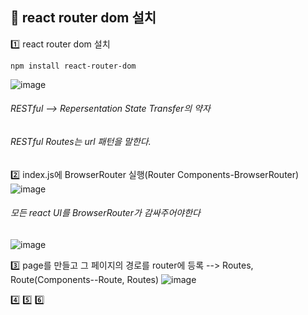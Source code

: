 ## 🤶 react router dom 설치




1️⃣ react router dom 설치
```
npm install react-router-dom
```

![image](https://github.com/gogoringhye/read/assets/145514996/9234421b-ac59-45d8-b031-42dbd004b35e)
###### RESTful --> Repersentation State Transfer의 약자 
###### RESTful Routes는 url 패턴을 말한다.


2️⃣ index.js에 BrowserRouter 실행(Router Components-BrowserRouter)
![image](https://github.com/gogoringhye/read/assets/145514996/be34c631-7bd9-4466-8bff-131b2610cb8a)
###### 모든 react UI를 BrowserRouter가 감싸주어야한다
![image](https://github.com/gogoringhye/read/assets/145514996/19268759-4651-4b3c-8292-ac74a6ab673c)

3️⃣ page를 만들고 그 페이지의 경로를 router에 등록 --> Routes, Route(Components--Route, Routes)
![image](https://github.com/gogoringhye/read/assets/145514996/6a266d43-43eb-4477-80ef-5ec16552f7fb)

4️⃣
5️⃣
6️⃣


